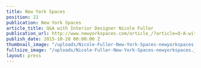```yaml
---
title: New York Spaces
position: 21
publication: New York Spaces
article_title: Q&A with Interior Designer Nicole Fuller
publication_url: http://www.newyorkspaces.com/article_/?article=Q-A-with-New-York-Based-Interior-Designer-Nicole-Fuller-20151018
publish_date: 2015-10-20 00:00:00 Z
thumbnail_image: "/uploads/Nicole-Fuller-New-York-Spaces-newyorkspaces.jpg"
fullsize_image: "/uploads/Nicole-Fuller-New-York-Spaces-newyorkspaces.jpg"
layout: press
---
```


